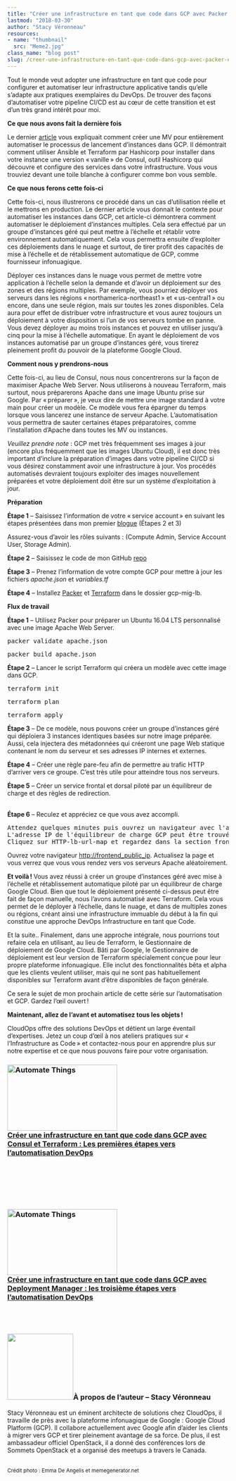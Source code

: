 ```yaml
---
title: "Créer une infrastructure en tant que code dans GCP avec Packer et Terraform : les deuxième étapes vers l’automatisation DevOps"
lastmod: "2018-03-30"
author: "Stacy Véronneau"
resources:
- name: "thumbnail"
  src: "Meme2.jpg"
class_name: "blog post"
slug: /creer-une-infrastructure-en-tant-que-code-dans-gcp-avec-packer-et-terraform-la-deuxieme-etape-vers-lautomatisation-devops
---
```


<p>Tout le monde veut adopter une infrastructure en tant que code pour configurer et automatiser leur infrastructure applicative tandis qu’elle s’adapte aux pratiques exemplaires du DevOps. De trouver des façons d’automatiser votre pipeline CI/CD est au cœur de cette transition et est d’un très grand intérêt pour moi.</p><p><strong>Ce que nous avons fait la dernière fois</strong></p><p>Le dernier <a href="https://www.cloudops.com/fr/2018/02/comment-deployer-consul-dans-gcp-en-utilisant-terraform-les-premieres-etapes-vers-lautomatisation-devops/" target="_blank">article</a> vous expliquait comment créer une MV pour entièrement automatiser le processus de lancement d’instances dans GCP. Il démontrait comment utiliser Ansible et Terraform par Hashicorp pour installer dans votre instance une version « vanille » de Consul, outil Hashicorp qui découvre et configure des services dans votre infrastructure. Vous vous trouviez devant une toile blanche à configurer comme bon vous semble.</p><p><strong>Ce que nous ferons cette fois-ci</strong></p><p>Cette fois-ci, nous illustrerons ce procédé dans un cas d’utilisation réelle et le mettrons en production. Le dernier article vous donnait le contexte pour automatiser les instances dans GCP, cet article-ci démontrera comment automatiser le déploiement d’instances multiples. Cela sera effectué par un groupe d’instances géré qui peut mettre à l’échelle et rétablir votre environnement automatiquement. Cela vous permettra ensuite d’exploiter ces déploiements dans le nuage et surtout, de tirer profit des capacités de mise à l’échelle et de rétablissement automatique de GCP, comme fournisseur infonuagique.</p><p>Déployer ces instances dans le nuage vous permet de mettre votre application à l’échelle selon la demande et d’avoir un déploiement sur des zones et des régions multiples. Par exemple, vous pourriez déployer vos serveurs dans les régions « northamerica-northeast1 » et « us-central1 » ou encore, dans une seule région, mais sur toutes les zones disponibles. Cela aura pour effet de distribuer votre infrastructure et vous aurez toujours un déploiement à votre disposition si l’un de vos serveurs tombe en panne. Vous devez déployer au moins trois instances et pouvez en utiliser jusqu’à cinq pour la mise à l’échelle automatique. En ayant le déploiement de vos instances automatisé par un groupe d’instances géré, vous tirerez pleinement profit du pouvoir de la plateforme Google Cloud.</p><p><strong>Comment nous y prendrons-nous</strong></p><p>Cette fois-ci, au lieu de Consul, nous nous concentrerons sur la façon de maximiser Apache Web Server. Nous utiliserons à nouveau Terraform, mais surtout, nous préparerons Apache dans une image Ubuntu prise sur Google. Par « préparer », je veux dire de mettre une image standard à votre main pour créer un modèle. Ce modèle vous fera épargner du temps lorsque vous lancerez une instance de serveur Apache. L’automatisation vous permettra de sauter certaines étapes préparatoires, comme l’installation d’Apache dans toutes les MV ou instances.</p><p><i>Veuillez prendre note</i> : GCP met très fréquemment ses images à jour (encore plus fréquemment que les images Ubuntu Cloud), il est donc très important d’inclure la préparation d’images dans votre pipeline CI/CD si vous désirez constamment avoir une infrastructure à jour. Vos procédés automatisés devraient toujours exploiter des images nouvellement préparées et votre déploiement doit être sur un système d’exploitation à jour.</p><p><strong>Préparation</strong></p><p><strong>Étape 1</strong> – Saisissez l’information de votre « service account » en suivant les étapes présentées dans mon premier <a href="https://www.cloudops.com/fr/2018/02/comment-deployer-consul-dans-gcp-en-utilisant-terraform-les-premieres-etapes-vers-lautomatisation-devops/" target="_blank">blogue</a> (Étapes 2 et 3)</p><p>Assurez-vous d’avoir les rôles suivants : (Compute Admin, Service Account User, Storage Admin).</p><p><strong>Étape 2</strong> – Saisissez le code de mon GitHub <a href="https://github.com/sveronneau/gcp-mig-lb" target="_blank">repo</a></p><p><strong>Étape 3</strong> – Prenez l’information de votre compte GCP pour mettre à jour les fichiers <i>apache.json</i> et <i>variables.tf</i></p><p><strong>Étape 4</strong> – Installez <a href="https://www.packer.io/" target="_blank">Packer</a> et <a href="https://www.terraform.io/" target="_blank">Terraform</a>&nbsp;dans le dossier gcp-mig-lb.</p><p><strong>Flux de travail</strong></p><p><strong>Étape 1</strong> – Utilisez Packer pour préparer un Ubuntu 16.04 LTS personnalisé avec une image Apache Web Server.</p><pre>packer validate apache.json</pre><pre>packer build apache.json</pre><p><strong>Étape 2</strong> – Lancer le script Terraform qui créera un modèle avec cette image dans GCP.</p><pre>terraform init</pre><pre>terraform plan</pre><pre>terraform apply</pre><p><strong>Étape 3</strong> – De ce modèle, nous pouvons créer un groupe d’instances géré qui déploiera 3 instances identiques basées sur notre image préparée. Aussi, cela injectera des métadonnées qui créeront une page Web statique contenant le nom du serveur et ses adresses IP internes et externes.</p><p><strong>Étape 4</strong> – Créer une règle pare-feu afin de permettre au trafic HTTP d’arriver vers ce groupe. C’est très utile pour atteindre tous nos serveurs.</p><p><strong>Étape 5</strong> – Créer un service frontal et dorsal piloté par un équilibreur de charge et des règles de redirection.</p><p><strong><br> Étape 6</strong> – Reculez et appréciez ce que vous avez accompli.</p><pre>Attendez quelques minutes puis ouvrez un navigateur avec l'adresse IP de votre équilibreur de charge GCP.
L'adresse IP de l'équilibreur de charge GCP peut être trouvée dans : Network Services / Load balancing
Cliquez sur HTTP-lb-url-map et regardez dans la section frontale, protocol HTTP. C'est là que vous verrez votre adresse IP publique.</pre><p>Ouvrez votre navigateur <a href="http://frontend_public_ip">http://frontend_public_ip</a>. Actualisez la page et vous verrez que vous vous rendez vers vos serveurs Apache aléatoirement.</p><p><strong>Et voilà ! </strong>Vous avez réussi à créer un groupe d’instances géré avec mise à l’échelle et rétablissement automatique piloté par un équilibreur de charge Google Cloud. Bien que tout le déploiement présenté ci-dessus peut être fait de façon manuelle, nous l’avons automatisé avec Terraform. Cela vous permet de le déployer à l’échelle, dans le nuage, et dans de multiples zones ou régions, créant ainsi une infrastructure immuable du début à la fin qui constitue une approche DevOps Infrastructure en tant que Code.</p><p>Et la suite.. Finalement, dans une approche intégrale, nous pourrions tout refaire cela en utilisant, au lieu de Terraform, le Gestionnaire de déploiement de Google Cloud. Bâti par Google, le Gestionnaire de déploiement est leur version de Terraform spécialement conçue pour leur propre plateforme infonuagique. Elle inclut des fonctionnalités bêta et alpha que les clients veulent utiliser, mais qui ne sont pas habituellement disponibles sur Terraform avant d’être disponibles de façon générale.</p><p>Ce sera le sujet de mon prochain article de cette série sur l’automatisation et GCP. Gardez l’œil ouvert !</p><p><strong>Maintenant, allez de l’avant et automatisez tous les objets !</strong></p><p>CloudOps offre des solutions DevOps et détient un large éventail d’expertises. Jetez un coup d’œil à nos ateliers pratiques sur « l’Infrastructure as Code » et contactez-nous pour en apprendre plus sur notre expertise et ce que nous pouvons faire pour votre organisation.</p><h3><a href="https://www.cloudops.com/fr/2018/02/comment-deployer-consul-dans-gcp-en-utilisant-terraform-les-premieres-etapes-vers-lautomatisation-devops/" target="_blank"><img class="size-full wp-image-749 alignright" title="Part 1"  style="width: 250px;" src="/images/blog/post/Meme1.jpg" alt="Automate Things" width="250" height="150"></a><br> <a href="https://www.cloudops.com/fr/2018/02/comment-deployer-consul-dans-gcp-en-utilisant-terraform-les-premieres-etapes-vers-lautomatisation-devops/" target="_blank">Créer une infrastructure en tant que code dans GCP avec Consul et Terraform :&nbsp;Les premières étapes vers l’automatisation DevOps</a></h3><p>&nbsp;</p><p>&nbsp;</p><p>&nbsp;</p><h3><a href="https://www.cloudops.com/fr/2018/08/creation-dune-iac-la-troisieme-etape-vers-lautomatisation-devops/" target="_blank"><img class="size-full wp-image-749 alignright" title="Part 3"  style="width: 250px;" src="/images/blog/post/Meme3.jpg" alt="Automate Things" width="250" height="150"></a><br> <a href="https://www.cloudops.com/fr/2018/08/creation-dune-iac-la-troisieme-etape-vers-lautomatisation-devops/" target="_blank">Créer une infrastructure en tant que code dans GCP avec Deployment Manager : les troisième étapes vers l’automatisation DevOps<br> </a></h3><p>&nbsp;<br> &nbsp;</p><h3><img class="size-full wp-image-749 alignleft" title="Stacy Véronneau" style="width: 150px;" src="/images/blog/post/YfQt7-58_400x400.jpg" alt="" width="150" height="150">À propos de l’auteur – Stacy Véronneau</h3><p>Stacy Véronneau est un éminent architecte de solutions chez CloudOps, il travaille de près avec la plateforme infonuagique de Google : Google Cloud Platform (GCP). Il collabore actuellement avec Google afin d’aider les clients à migrer vers GCP et tirer pleinement avantage de sa force. De plus, il est ambassadeur officiel OpenStack, il a donné des conférences lors de Sommets OpenStack et a organisé des meetups à travers le Canada.<br> &nbsp;</p><p><small>Crédit photo : Emma De Angelis et memegenerator.net</small></p>